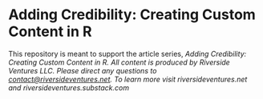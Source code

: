 # Adding Credibility: Creating Custom Content in R

This repository is meant to support the article series, <i>Adding Credibility: Creating Custom Content in R.<i/> All content is produced by Riverside Ventures LLC. Please direct any questions to contact@riversideventures.net. To learn more visit riversideventures.net and riversideventures.substack.com
